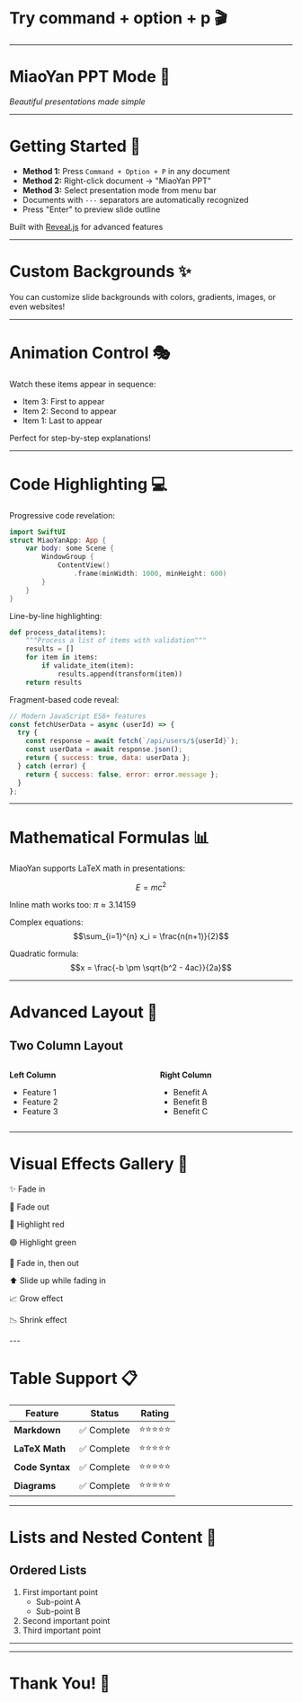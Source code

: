 # Try command + option + p 🎬

---

# MiaoYan PPT Mode 🎉

*Beautiful presentations made simple*

---

# Getting Started 🚀

- **Method 1:** Press `Command + Option + P` in any document
- **Method 2:** Right-click document → "MiaoYan PPT"
- **Method 3:** Select presentation mode from menu bar
- Documents with `---` separators are automatically recognized
- Press "Enter" to preview slide outline

Built with [Reveal.js](https://revealjs.com/markdown/) for advanced features

---

<!-- .slide: data-background="#F8CB9E" -->
# Custom Backgrounds ✨

You can customize slide backgrounds with colors, gradients, images, or even websites!

---

# Animation Control 🎭

Watch these items appear in sequence:

- Item 3: First to appear <!-- .element: class="fragment" data-fragment-index="1" -->
- Item 2: Second to appear <!-- .element: class="fragment" data-fragment-index="2" -->  
- Item 1: Last to appear <!-- .element: class="fragment" data-fragment-index="3" -->

Perfect for step-by-step explanations!

---

# Code Highlighting 💻

Progressive code revelation:

```swift [1|2-4|5-7|8]
import SwiftUI
struct MiaoYanApp: App {
    var body: some Scene {
        WindowGroup {
            ContentView()
                .frame(minWidth: 1000, minHeight: 600)
        }
    }
}
```

Line-by-line highlighting:

```python [1-2|3|4|5-6]
def process_data(items):
    """Process a list of items with validation"""
    results = []
    for item in items:
        if validate_item(item):
            results.append(transform(item))
    return results
```

Fragment-based code reveal:

```javascript [|1|2-3|4-6|7-8]
// Modern JavaScript ES6+ features
const fetchUserData = async (userId) => {
  try {
    const response = await fetch(`/api/users/${userId}`);
    const userData = await response.json();
    return { success: true, data: userData };
  } catch (error) {
    return { success: false, error: error.message };
  }
};
```

---

# Mathematical Formulas 📊

MiaoYan supports LaTeX math in presentations:

$$E = mc^2$$

Inline math works too: $\pi \approx 3.14159$

Complex equations:
$$\sum_{i=1}^{n} x_i = \frac{n(n+1)}{2}$$

Quadratic formula:
$$x = \frac{-b \pm \sqrt{b^2 - 4ac}}{2a}$$

---

# Advanced Layout 🎯

## Two Column Layout

<div style="display: flex; gap: 2rem;">
<div style="flex: 1;">

**Left Column**

- Feature 1
- Feature 2  
- Feature 3

</div>
<div style="flex: 1;">

**Right Column**

- Benefit A
- Benefit B
- Benefit C

</div>
</div>

---

# Visual Effects Gallery 🎨

<p class="fragment">✨ Fade in</p>
<p class="fragment fade-out">👻 Fade out</p>
<p class="fragment highlight-red">🔴 Highlight red</p>
<p class="fragment highlight-green">🟢 Highlight green</p>
<p class="fragment fade-in-then-out">💫 Fade in, then out</p>
<p class="fragment fade-up">⬆️ Slide up while fading in</p>
<p class="fragment grow">📈 Grow effect</p>
<p class="fragment shrink">📉 Shrink effect</p>
---

# Table Support 📋

| Feature | Status | Rating |
|---------|--------|--------|
| **Markdown** | ✅ Complete | ⭐⭐⭐⭐⭐ |
| **LaTeX Math** | ✅ Complete | ⭐⭐⭐⭐⭐ |
| **Code Syntax** | ✅ Complete | ⭐⭐⭐⭐⭐ |
| **Diagrams** | ✅ Complete | ⭐⭐⭐⭐⭐ |

---

# Lists and Nested Content 📝

## Ordered Lists

1. First important point
   - Sub-point A
   - Sub-point B
2. Second important point
3. Third important point

---

<!-- .slide: data-background-iframe="https://miaoyan.app/" -->
<!-- .slide: data-background-interactive -->

---

# Thank You! 🙏
